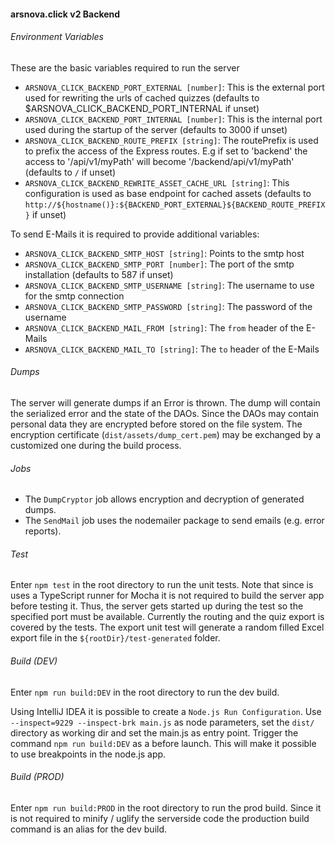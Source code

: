 #### arsnova.click v2 Backend

###### Environment Variables
These are the basic variables required to run the server
- `ARSNOVA_CLICK_BACKEND_PORT_EXTERNAL [number]`: This is the external port used for rewriting the urls of cached quizzes (defaults to $ARSNOVA_CLICK_BACKEND_PORT_INTERNAL if unset)
- `ARSNOVA_CLICK_BACKEND_PORT_INTERNAL [number]`: This is the internal port used during the startup of the server (defaults to 3000 if unset)
- `ARSNOVA_CLICK_BACKEND_ROUTE_PREFIX [string]`: The routePrefix is used to prefix the access of the Express routes. E.g if set to 'backend' the access to '/api/v1/myPath' will become '/backend/api/v1/myPath'  (defaults to `/` if unset)
- `ARSNOVA_CLICK_BACKEND_REWRITE_ASSET_CACHE_URL [string]`: This configuration is used as base endpoint for cached assets  (defaults to `http://${hostname()}:${BACKEND_PORT_EXTERNAL}${BACKEND_ROUTE_PREFIX}` if unset)

To send E-Mails it is required to provide additional variables:
- `ARSNOVA_CLICK_BACKEND_SMTP_HOST [string]`: Points to the smtp host
- `ARSNOVA_CLICK_BACKEND_SMTP_PORT [number]`: The port of the smtp installation (defaults to 587 if unset)
- `ARSNOVA_CLICK_BACKEND_SMTP_USERNAME [string]`: The username to use for the smtp connection
- `ARSNOVA_CLICK_BACKEND_SMTP_PASSWORD [string]`: The password of the username
- `ARSNOVA_CLICK_BACKEND_MAIL_FROM [string]`: The `from` header of the E-Mails
- `ARSNOVA_CLICK_BACKEND_MAIL_TO [string]`: The `to` header of the E-Mails

###### Dumps
The server will generate dumps if an Error is thrown.
The dump will contain the serialized error and the state of the DAOs. 
Since the DAOs may contain personal data they are encrypted before stored on the file system. 
The encryption certificate (`dist/assets/dump_cert.pem`) may be exchanged by a customized one during the build process.

###### Jobs
- The `DumpCryptor` job allows encryption and decryption of generated dumps.
- The `SendMail` job uses the nodemailer package to send emails (e.g. error reports).

###### Test
Enter `npm test` in the root directory to run the unit tests. 
Note that since is uses a TypeScript runner for Mocha it is not required to build the server app before testing it.
Thus, the server gets started up during the test so the specified port must be available.
Currently the routing and the quiz export is covered by the tests. 
The export unit test will generate a random filled Excel export file in the `${rootDir}/test-generated` folder.

###### Build (DEV)
Enter `npm run build:DEV` in the root directory to run the dev build.

Using IntelliJ IDEA it is possible to create a `Node.js Run Configuration`. 
Use `--inspect=9229 --inspect-brk main.js` as node parameters, set the `dist/` directory as working dir and set the main.js as entry point. 
Trigger the command `npm run build:DEV` as a before launch. 
This will make it possible to use breakpoints in the node.js app.

###### Build (PROD)
Enter `npm run build:PROD` in the root directory to run the prod build.
Since it is not required to minify / uglify the serverside code the production build command is an alias for the dev build.
